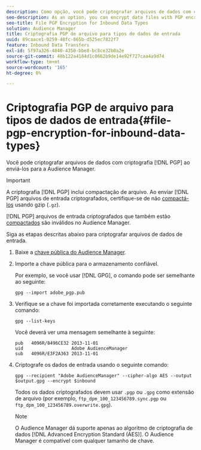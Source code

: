 ```yaml
---
description: Como opção, você pode criptografar arquivos de dados com criptografia PGP ao enviá-los para o Audience Manager.
seo-description: As an option, you can encrypt data files with PGP encryption when sending them to Audience Manager.
seo-title: File PGP Encryption for Inbound Data Types
solution: Audience Manager
title: Criptografia PGP de arquivo para tipos de dados de entrada
uuid: 89caace1-0259-48fc-865b-d525ec7822f7
feature: Inbound Data Transfers
exl-id: 5f97a326-4840-4350-bbe8-bc8ce32b0a2e
source-git-commit: 48b122a4184d1c0662b9de14e92f727caa4a9d74
workflow-type: tm+mt
source-wordcount: '165'
ht-degree: 0%

---
```


# Criptografia PGP de arquivo para tipos de dados de entrada{#file-pgp-encryption-for-inbound-data-types}

Você pode criptografar arquivos de dados com criptografia [!DNL PGP] ao enviá-los para a Audience Manager.

<!-- c_encryption.xml -->

>[!IMPORTANT]
>
>A criptografia [!DNL PGP] inclui compactação de arquivo. Ao enviar [!DNL PGP] arquivos de entrada criptografados, certifique-se de não [compactá-los](../../../integration/sending-audience-data/batch-data-transfer-explained/inbound-file-compression.md) usando gzip (`.gz`).
>
>[!DNL PGP] arquivos de entrada criptografados que também estão [compactados](../../../integration/sending-audience-data/batch-data-transfer-explained/inbound-file-compression.md) são inválidos no Audience Manager.

Siga as etapas descritas abaixo para criptografar arquivos de dados de entrada.

1. Baixe a [chave pública do Audience Manager](./assets/adobe_pgp.pub).
2. Importe a chave pública para o armazenamento confiável.

   Por exemplo, se você usar [!DNL GPG], o comando pode ser semelhante ao seguinte:

   `gpg --import adobe_pgp.pub`

3. Verifique se a chave foi importada corretamente executando o seguinte comando:

   `gpg --list-keys`

   Você deverá ver uma mensagem semelhante à seguinte:

   ```
   pub   4096R/8496CE32 2013-11-01
   uid                  Adobe AudienceManager
   sub   4096R/E3F2A363 2013-11-01
   ```

4. Criptografe os dados de entrada usando o seguinte comando:

   `gpg --recipient "Adobe AudienceManager" --cipher-algo AES --output $output.gpg --encrypt $inbound`

   Todos os dados criptografados devem usar `.pgp` ou `.gpg` como extensão de arquivo (por exemplo, `ftp_dpm_100_123456789.sync.pgp` ou `ftp_dpm_100_123456789.overwrite.gpg`).

   >[!NOTE]
   >
   >O Audience Manager dá suporte apenas ao algoritmo de criptografia de dados [!DNL Advanced Encryption Standard (AES)]. O Audience Manager é compatível com qualquer tamanho de chave.
